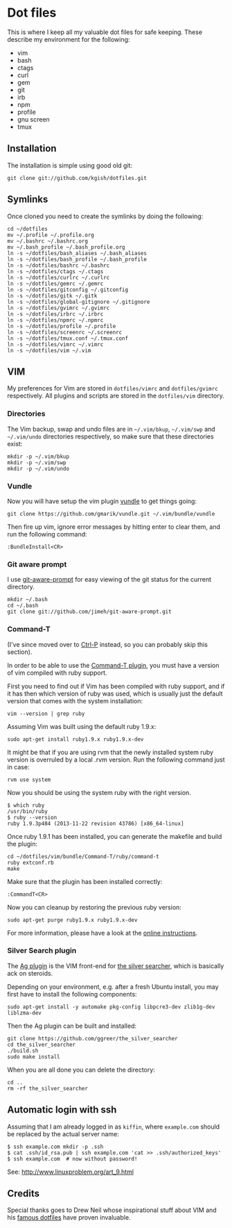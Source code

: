 # Dot files

This is where I keep all my valuable dot files for safe keeping. These describe my environment for the following:

* vim
* bash
* ctags
* curl
* gem
* git
* irb
* npm
* profile
* gnu screen
* tmux

## Installation

The installation is simple using good old git:

    git clone git://github.com/kgish/dotfiles.git

## Symlinks

Once cloned you need to create the symlinks by doing the following:

    cd ~/dotfiles
    mv ~/.profile ~/.profile.org
    mv ~/.bashrc ~/.bashrc.org
    mv ~/.bash_profile ~/.bash_profile.org
    ln -s ~/dotfiles/bash_aliases ~/.bash_aliases
    ln -s ~/dotfiles/bash_profile ~/.bash_profile
    ln -s ~/dotfiles/bashrc ~/.bashrc
    ln -s ~/dotfiles/ctags ~/.ctags
    ln -s ~/dotfiles/curlrc ~/.curlrc
    ln -s ~/dotfiles/gemrc ~/.gemrc
    ln -s ~/dotfiles/gitconfig ~/.gitconfig
    ln -s ~/dotfiles/gitk ~/.gitk
    ln -s ~/dotfiles/global-gitignore ~/.gitignore
    ln -s ~/dotfiles/gvimrc ~/.gvimrc
    ln -s ~/dotfiles/irbrc ~/.irbrc
    ln -s ~/dotfiles/npmrc ~/.npmrc
    ln -s ~/dotfiles/profile ~/.profile
    ln -s ~/dotfiles/screenrc ~/.screenrc
    ln -s ~/dotfiles/tmux.conf ~/.tmux.conf
    ln -s ~/dotfiles/vimrc ~/.vimrc
    ln -s ~/dotfiles/vim ~/.vim

## VIM

My preferences for Vim are stored in `dotfiles/vimrc` and `dotfiles/gvimrc` respectively. All plugins and scripts are stored in the `dotfiles/vim` directory.

### Directories

The Vim backup, swap and undo files are in `~/.vim/bkup`, `~/.vim/swp` and `~/.vim/undo` directories respectively, so make sure that these directories exist:

    mkdir -p ~/.vim/bkup
    mkdir -p ~/.vim/swp
    mkdir -p ~/.vim/undo

### Vundle

Now you will have setup the vim plugin [vundle][vundle] to get things going:

    git clone https://github.com/gmarik/vundle.git ~/.vim/bundle/vundle

Then fire up vim, ignore error messages by hitting enter to clear them, and run the following command:

    :BundleInstall<CR>

### Git aware prompt

I use [git-aware-prompt](https://github.com/jimeh/git-aware-prompt) for easy viewing of the git status for the current directory.

    mkdir ~/.bash
    cd ~/.bash
    git clone git://github.com/jimeh/git-aware-prompt.git

### Command-T

(I've since moved over to [Ctrl-P](https://github.com/kien/ctrlp.vim) instead, so you can probably skip this section).

In order to be able to use the [Command-T plugin][commandt], you must have a version of vim compiled with ruby support.

First you need to find out if Vim has been compiled with ruby support, and if it has then which version of ruby was used, which is usually just the default version that comes with the system installation:

    vim --version | grep ruby

Assuming Vim was built using the default ruby 1.9.x:

    sudo apt-get install ruby1.9.x ruby1.9.x-dev

It might be that if you are using rvm that the newly installed system ruby version is overruled by a local .rvm version. Run the following command just in case:

    rvm use system

Now you should be using the system ruby with the right version.

    $ which ruby
    /usr/bin/ruby
    $ ruby --version
    ruby 1.9.3p484 (2013-11-22 revision 43786) [x86_64-linux]

Once ruby 1.9.1 has been installed, you can generate the makefile and build the plugin:

    cd ~/dotfiles/vim/bundle/Command-T/ruby/command-t
    ruby extconf.rb
    make

Make sure that the plugin has been installed correctly:

    :CommandT<CR>

Now you can cleanup by restoring the previous ruby version:

    sudo apt-get purge ruby1.9.x ruby1.9.x-dev

For more information, please have a look at the [online instructions][instructions].

### Silver Search plugin

The [Ag plugin][agvim] is the VIM front-end for [the silver searcher][silversearcher], which is basically ack on steroids.

Depending on your environment, e.g. after a fresh Ubuntu install, you may first have to install the following components:

    sudo apt-get install -y automake pkg-config libpcre3-dev zlib1g-dev liblzma-dev

Then the Ag plugin can be built and installed:

    git clone https://github.com/ggreer/the_silver_searcher
    cd the_silver_searcher
    ./build.sh
    sudo make install

When you are all done you can delete the directory:

    cd ..
    rm -rf the_silver_searcher
 
## Automatic login with ssh

Assuming that I am already logged in as `kiffin`, where `example.com` should be replaced by the actual server name:

    $ ssh example.com mkdir -p .ssh
    $ cat .ssh/id_rsa.pub | ssh example.com 'cat >> .ssh/authorized_keys'
    $ ssh example.com  # now without password!

See: http://www.linuxproblem.org/art_9.html

## Credits
Special thanks goes to Drew Neil whose inspirational stuff about VIM and his [famous dotfiles][dotfiles] have proven invaluable.

[dotfiles]: https://github.com/nelstrom/dotfiles
[vundle]: https://github.com/gmarik/vundle
[commandt]: https://github.com/wincent/Command-T
[instructions]: https://github.com/wincent/Command-T/blob/master/doc/command-t.txt
[agvim]: https://github.com/rking/ag.vim
[silversearcher]:  https://github.com/ggreer/the_silver_searcher
